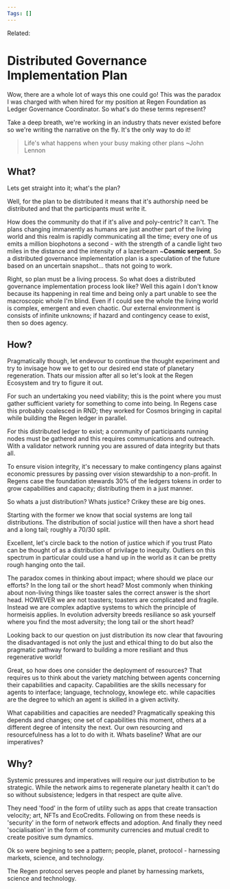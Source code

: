 ```yaml
---
Tags: []
---
```

Related: 
# Distributed Governance Implementation Plan

Wow, there are a whole lot of ways this one could go! This was the paradox I was charged with when hired for my position at Regen Foundation as Ledger Governance Coordinator. So what's do these terms represent? 

Take a deep breath, we're working in an industry thats never existed before so we're writing the narrative on the fly. It's the only way to do it! 

> Life's what happens when your busy making other plans ~John Lennon

## What?
Lets get straight into it; what's the plan? 

Well, for the plan to be distributed it means that it's authorship need be distributed and that the participants must write it. 

How does the community do that if it's alive and poly-centric? It can't. The plans changing immanently as humans are just another part of the living world and this realm is rapidly communicating all the time; every one of us emits a million biophotons a second - with the strength of a candle light two miles in the distance and the intensity of a lazerbeam ~**Cosmic serpent**. So a distributed governance implementation plan is a speculation of the future based on an uncertain snapshot... thats not going to work.

Right, so plan must be a living process. So what does a distributed governance implementation process look like? Well this again I don't know because its happening in real time and being only a part unable to see the macroscopic whole I'm blind. Even if I could see the whole the living world is complex, emergent and even chaotic. Our external environment is consists of infinite unknowns; if hazard and contingency cease to exist, then so does agency. 

## How?
Pragmatically though, let endevour to continue the thought experiment and try to invisage how we to get to our desired end state of planetary regeneration. Thats our mission after all so let's look at the Regen Ecosystem and try to figure it out. 

For such an undertaking you need viability; this is the point where you must gather sufficient variety for something to come into being. In Regens case this probably coalesced in RND; they worked for Cosmos bringing in capital while building the Regen ledger in parallel.

For this distributed ledger to exist; a community of participants running nodes must be gathered and this requires communications and outreach. With a validator network running you are assured of data integrity but thats all.

To ensure vision integrity, it's necessary to make contingency plans against economic pressures by passing over vision stewardship to a non-profit. In Regens case the foundation stewards 30% of the ledgers tokens in order to grow capabilities and capacity; distributing them in a just manner. 

So whats a just distribution? Whats justice? Crikey these are big ones. 

Starting with the former we know that social systems are long tail distributions. The distribution of social justice will then have a short head and a long tail; roughly a 70/30 split. 

Excellent, let's circle back to the notion of justice which if you trust Plato can be thought of as a distribution of privilage to inequity. Outliers on this spectrum in particular could use a hand up in the world as it can be pretty rough hanging onto the tail. 

The paradox comes in thinking about impact; where should we place our efforts? In the long tail or the short head? Most commonly when thinking about non-living things like toaster sales the correct answer is the short head. HOWEVER we are not toasters; toasters are complicated and fragile. Instead we are complex adaptive systems to which the principle of hormeisis applies. In evolution adversity breeds resiliance so ask yourself where you find the most adversity; the long tail or the short head? 

Looking back to our question on just distribution its now clear that favouring the disadvantaged is not only the just and ethical thing to do but also the pragmatic pathway forward to building a more resiliant and thus regenerative world! 

Great, so how does one consider the deployment of resources? That requires us to think about the variety matching between agents concerning their capabilities and capacity. Capabilities are the skills necessary for agents to interface; language, technology, knowlege etc. while capacities are the degree to which an agent is skilled in a given activity. 

What capabilities and capacities are needed? Pragmatically speaking this depends and changes; one set of capabilities this moment, others at a different degree of intensity the next. Our own resourcing and resourcefulness has a lot to do with it. Whats baseline? What are our imperatives? 

## Why?
Systemic pressures and imperatives will require our just distribution to be strategic.
While the network aims to regenerate planetary health it can't do so without subsistence; ledgers in that respect are quite alive. 

They need 'food' in the form of utility such as apps that create transaction velocity; art, NFTs and EcoCredits. Following on from these needs is 'security' in the form of network effects and adoption. And finally they need 'socialisation' in the form of community currencies and mutual credit to create positive sum dynamics. 

Ok so were begining to see a pattern; people, planet, protocol - harnessing markets, science, and technology. 

The Regen protocol serves people and planet by harnessing markets, science and technology. 
